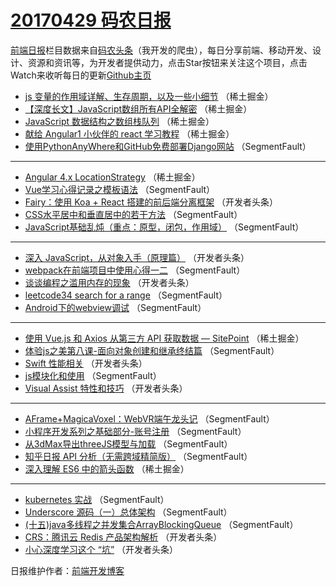 # [20170429 码农日报](http://hao.caibaojian.com/date/2017/04/29)

[前端日报](http://caibaojian.com/c/news)栏目数据来自[码农头条](http://hao.caibaojian.com/)（我开发的爬虫），每日分享前端、移动开发、设计、资源和资讯等，为开发者提供动力，点击Star按钮来关注这个项目，点击Watch来收听每日的更新[Github主页](https://github.com/kujian/frontendDaily)
* [js 变量的作用域详解、生存周期，以及一些小细节](http://hao.caibaojian.com/36472.html) （稀土掘金）
* [【深度长文】JavaScript数组所有API全解密](http://hao.caibaojian.com/36475.html) （稀土掘金）
* [JavaScript 数据结构之数组栈队列](http://hao.caibaojian.com/36470.html) （稀土掘金）
* [献给 Angular1 小伙伴的 react 学习教程](http://hao.caibaojian.com/36471.html) （稀土掘金）
* [使用PythonAnyWhere和GitHub免费部署Django网站](http://hao.caibaojian.com/36500.html) （SegmentFault）

***
* [Angular 4.x LocationStrategy](http://hao.caibaojian.com/36473.html) （稀土掘金）
* [Vue学习心得记录之模板语法](http://hao.caibaojian.com/36495.html) （SegmentFault）
* [Fairy：使用 Koa + React 搭建的前后端分离框架](http://hao.caibaojian.com/36517.html) （开发者头条）
* [CSS水平居中和垂直居中的若干方法](http://hao.caibaojian.com/36496.html) （SegmentFault）
* [JavaScript基础乱炖（重点：原型，闭包，作用域）](http://hao.caibaojian.com/36487.html) （SegmentFault）

***
* [深入 JavaScript，从对象入手（原理篇）](http://hao.caibaojian.com/36519.html) （开发者头条）
* [webpack在前端项目中使用心得一二](http://hao.caibaojian.com/36488.html) （SegmentFault）
* [谈谈编程之滥用内存的现象](http://hao.caibaojian.com/36520.html) （开发者头条）
* [leetcode34 search for a range](http://hao.caibaojian.com/36499.html) （SegmentFault）
* [Android下的webview调试](http://hao.caibaojian.com/36502.html) （SegmentFault）

***
* [使用 Vue.js 和 Axios 从第三方 API 获取数据 — SitePoint](http://hao.caibaojian.com/36474.html) （稀土掘金）
* [体验js之美第八课-面向对象创建和继承终结篇](http://hao.caibaojian.com/36493.html) （SegmentFault）
* [Swift 性能相关](http://hao.caibaojian.com/36516.html) （开发者头条）
* [js模块化和使用](http://hao.caibaojian.com/36485.html) （SegmentFault）
* [Visual Assist 特性和技巧](http://hao.caibaojian.com/36518.html) （开发者头条）

***
* [AFrame+MagicaVoxel：WebVR端午龙头记](http://hao.caibaojian.com/36498.html) （SegmentFault）
* [小程序开发系列之基础部分-账号注册](http://hao.caibaojian.com/36501.html) （SegmentFault）
* [从3dMax导出threeJS模型与加载](http://hao.caibaojian.com/36483.html) （SegmentFault）
* [知乎日报 API 分析（无需跨域精简版）](http://hao.caibaojian.com/36494.html) （SegmentFault）
* [深入理解 ES6 中的箭头函数](http://hao.caibaojian.com/36469.html) （稀土掘金）

***
* [kubernetes 实战](http://hao.caibaojian.com/36489.html) （SegmentFault）
* [Underscore 源码（一）总体架构](http://hao.caibaojian.com/36491.html) （SegmentFault）
* [(十五)java多线程之并发集合ArrayBlockingQueue](http://hao.caibaojian.com/36486.html) （SegmentFault）
* [CRS：腾讯云 Redis 产品架构解析](http://hao.caibaojian.com/36510.html) （开发者头条）
* [小心深度学习这个 “坑”](http://hao.caibaojian.com/36511.html) （开发者头条）

日报维护作者：[前端开发博客](http://caibaojian.com/) 